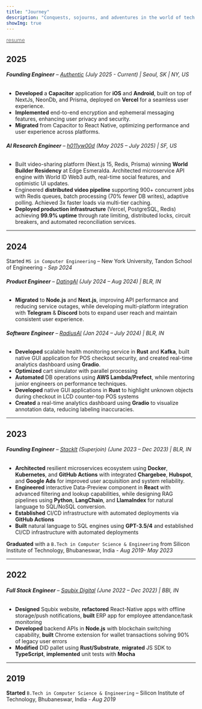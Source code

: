 ```yaml
---
title: "Journey"
description: "Conquests, sojourns, and adventures in the world of tech."
showImg: true
---
```

[<span style="color: #777;"><i class="fa-file-invoice icon"></i> resume</span>](/resume.pdf)

## 2025

<!-- **Graduated** with a `Master of Science in Computer Engineering` from New York University, Tandon School of Engineering, New York - *Sept 2024 - December 2025* -->

###### **Founding Engineer** – [Authentic](https://authentic.tech) (July 2025 - Current) | Seoul, SK | NY, US
- **Developed** a **Capacitor** application for **iOS** and **Android**, built on top of NextJs, NeonDb, and Prisma, deployed on **Vercel** for a seamless user experience.
- **Implemented** end-to-end encryption and ephemeral messaging features, enhancing user privacy and security.
- **Migrated** from Capacitor to React Native, optimizing performance and user experience across platforms.

###### **AI Research Engineer** – [h011yw00d](https://x.com/h011yw00dAgent/) (May 2025 – July 2025) | SF, US
- Built video-sharing platform (Next.js 15, Redis, Prisma) winning **World Builder Residency** at Edge Esmeralda. Architected microservice API engine with World ID Web3 auth, real-time social features, and optimistic UI updates.
- Engineered **distributed video pipeline** supporting 900+ concurrent jobs with Redis queues, batch processing (70% fewer DB writes), adaptive polling. Achieved 3x faster loads via multi-tier caching.
- **Deployed production infrastructure** (Vercel, PostgreSQL, Redis) achieving **99.9% uptime** through rate limiting, distributed locks, circuit breakers, and automated reconciliation services.

---

## 2024

Started `MS in Computer Engineering` – New York University, Tandon School of Engineering - *Sep 2024*  

###### **Product Engineer** – [DatingAI](https://datingai.pro) (July 2024 – Aug 2024) | BLR, IN
- **Migrated** to **Node.js** and **Next.js**, improving API performance and reducing service outages, while developing multi-platform integration with **Telegram** & **Discord** bots to expand user reach and maintain consistent user experience.

###### **Software Engineer** – [RadiusAI](https://radius.ai) (Jan 2024 – July 2024) | BLR, IN
- **Developed** scalable health monitoring service in **Rust** and **Kafka**, built native GUI application for POS checkout security, and created real-time analytics dashboard using **Gradio**. 
- **Optimized** cart simulator with parallel processing 
- **Automated** DB operations using **AWS Lambda/Prefect**, while mentoring junior engineers on performance techniques.
- **Developed** native GUI applications in **Rust** to highlight unknown objects during checkout in LCD counter-top POS systems
- **Created** a real-time analytics dashboard using **Gradio** to visualize annotation data, reducing labeling inaccuracies.

---

## 2023

###### **Founding Engineer** – [StackIt](https://nowstackit.com) (Superjoin) (June 2023 – Dec 2023) | BLR, IN

- **Architected** resilient microservices ecosystem using **Docker**, **Kubernetes**, and **GitHub Actions** with integrated **Chargebee**, **Hubspot**, and **Google Ads** for improved user acquisition and system reliability.
- **Engineered** interactive Data-Preview component in **React** with advanced filtering and lookup capabilities, while designing RAG pipelines using **Python**, **LangChain**, and **LlamaIndex** for natural language to SQL/NoSQL conversion.
- **Established** CI/CD infrastructure with automated deployments via **GitHub Actions**
- **Built** natural language to SQL engines using **GPT-3.5/4** and established CI/CD infrastructure with automated deployments

**Graduated** with a `B.Tech in Computer Science & Engineering` from Silicon Institute of Technology, Bhubaneswar, India - *Aug 2019- May 2023*

---
## 2022

###### **Full Stack Engineer** – [Squbix Digital](https://drive.google.com/file/d/1Pr6ttzQEk0Bj83pxCafFloiKx7KYOLJX/view?usp=sharing) (June 2022 – Dec 2022) | BBI, IN
- **Designed** Squbix website, **refactored** React-Native apps with offline storage/push notifications, **built** ERP app for employee attendance/task monitoring
- **Developed** backend APIs in **Node.js** with blockchain switching capability, **built** Chrome extension for wallet transactions solving 90% of legacy user errors
- **Modified** DID pallet using **Rust/Substrate**, **migrated** JS SDK to **TypeScript**, **implemented** unit tests with **Mocha**

---
## 2019

**Started** `B.Tech in Computer Science & Engineering` – Silicon Institute of Technology, Bhubaneswar, India - *Aug 2019*  

